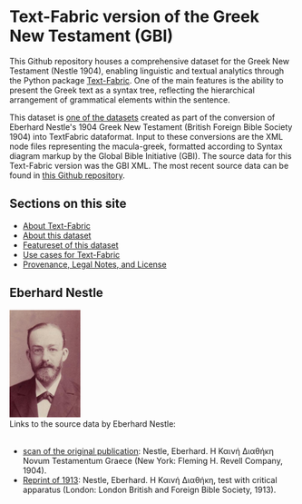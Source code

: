 # Text-Fabric version of the Greek New Testament (GBI)

This Github repository houses a comprehensive dataset for the Greek New Testament (Nestle 1904), enabling  linguistic and textual analytics through the Python package [Text-Fabric](tf.md). One of the main features is the ability to present the Greek text as a syntax tree, reflecting the hierarchical arrangement of grammatical elements within the sentence. 

This dataset is [one of the datasets](about.md) created as part of the conversion of Eberhard Nestle's 1904 Greek New Testament (British Foreign Bible Society 1904) into TextFabric dataformat. Input to these conversions are the XML node files representing the macula-greek, formatted according to Syntax diagram markup by the Global Bible Initiative (GBI). The source data for this Text-Fabric version was the GBI XML. The most recent source data can be found in [this Github repository](https://github.com/Clear-Bible/macula-greek/tree/main/Nestle1904/nodes).

## Sections on this site

* [About Text-Fabric](tf.md)
* [About this dataset](about.md)
* [Featureset of this dataset](features/home.md)
* [Use cases for Text-Fabric](usage.md)
* [Provenance, Legal Notes, and License](legal.md)

## Eberhard Nestle 
<!--
<style>
  .image-container {
    margin: 5px;
    float: right;
  }

  @media (max-width: 600px) {
    .image-container {
      float: none;
    }
  }
</style>
-->
<div class="image-container">
    <img src="assets/images/Eberhard_Nestle.jpg" width="125" alt="Eberhard Nestle (photo: Public Domain)">
</div>
<div>
    Links to the source data by Eberhard Nestle:<br><br>    
<ul><li><a href="https://archive.org/details/the-greek-new-testament-nestle-1904-us-edition/mode/2up">scan of the original publication</a>: Nestle, Eberhard. Η Καινή Διαθήκη Novum Testamentum Graece (New York: Fleming H. Revell Company, 1904).
</li><li><a href="https://archive.org/details/hkainediathekete00lond">Reprint of 1913</a>: Nestle, Eberhard. Η Καινή Διαθήκη, test with critical apparatus (London: London British and Foreign Bible Society, 1913).</li></ul>
</div>
